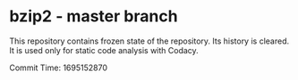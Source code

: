 # bzip2 - master branch

This repository contains frozen state of the repository.
Its history is cleared. It is used only for static code
analysis with Codacy.

Commit Time: 1695152870